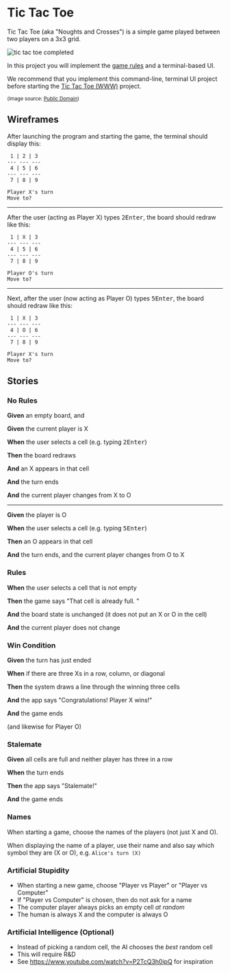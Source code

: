 # Tic Tac Toe

Tic Tac Toe (aka "Noughts and Crosses") is a simple game played between two players on a 3x3 grid.

![tic tac toe completed](/images/tic_tac_toe.svg)

In this project you will implement the [game rules](https://en.wikipedia.org/wiki/Tic-tac-toe) and a terminal-based UI.

We recommend that you implement this command-line, terminal UI project before starting the [Tic Tac Toe (WWW)](tic_tac_toe_www) project.

<small>(image source: [Public Domain](https://en.wikipedia.org/wiki/Tic-tac-toe#/media/File:Tic_tac_toe.svg))</small>

## Wireframes

After launching the program and starting the game, the terminal should display this:

```
 1 | 2 | 3
--- --- ---
 4 | 5 | 6
--- --- ---
 7 | 8 | 9

Player X's turn
Move to?
```

---

After the user (acting as Player X) types <kbd>2</kbd><kbd>Enter</kbd>, the board should redraw like this:

```
 1 | X | 3
--- --- ---
 4 | 5 | 6
--- --- ---
 7 | 8 | 9

Player O's turn
Move to? 
```
---

Next, after the user (now acting as Player O) types <kbd>5</kbd><kbd>Enter</kbd>, the board should redraw like this:

```
 1 | X | 3
--- --- ---
 4 | O | 6
--- --- ---
 7 | 8 | 9

Player X's turn
Move to? 
```

## Stories

<!--BOX-->

### No Rules

**Given** an empty board, and

**Given** the current player is X

**When** the user selects a cell (e.g. typing <kbd>2</kbd><kbd>Enter</kbd>)

**Then** the board redraws

**And** an X appears in that cell

**And** the turn ends

**And** the current player changes from X to O

<hr>

**Given** the player is O

**When** the user selects a cell (e.g. typing <kbd>5</kbd><kbd>Enter</kbd>)

**Then** an O appears in that cell

**And** the turn ends, and the current player changes from O to X

<!--/BOX-->

<!--BOX-->

### Rules

**When** the user selects a cell that is not empty

**Then** the game says "That cell is already full. " 

**And** the board state is unchanged (it does not put an X or O in the cell)

**And** the current player does not change

<!--/BOX-->

<!--BOX-->

### Win Condition

**Given** the turn has just ended

**When** if there are three Xs in a row, column, or diagonal

**Then** the system draws a line through the winning three cells

**And** the app says "Congratulations! Player X wins!"

**And** the game ends

(and likewise for Player O)

<!--/BOX-->

<!--BOX-->

### Stalemate

**Given** all cells are full and neither player has three in a row

**When** the turn ends

**Then** the app says "Stalemate!"

**And** the game ends

<!--/BOX-->

<!--BOX-->

### Names

When starting a game, choose the names of the players (not just X and O).

When displaying the name of a player, use their name and also say which symbol they are (X or O), e.g. `Alice's turn (X)`

<!--/BOX-->

<!--BOX-->

### Artificial Stupidity

- When starting a new game, choose "Player vs Player" or "Player vs Computer"
- If "Player vs Computer" is chosen, then do not ask for a name
- The computer player always picks an empty cell *at random*
- The human is always X and the computer is always O

<!--/BOX-->

<!--BOX-->

### Artificial Intelligence (Optional)

- Instead of picking a random cell, the AI chooses the *best* random cell
- This will require R&D
- See <https://www.youtube.com/watch?v=P2TcQ3h0ipQ> for inspiration

<!--/BOX-->
